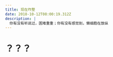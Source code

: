 ```yaml
---
title: 现在咋整
date: 2018-10-12T08:00:19.312Z
description: |
  你有没有听说过，困难重重；你有没有感觉到，懒细胞在放纵
---
```

# ？？？
